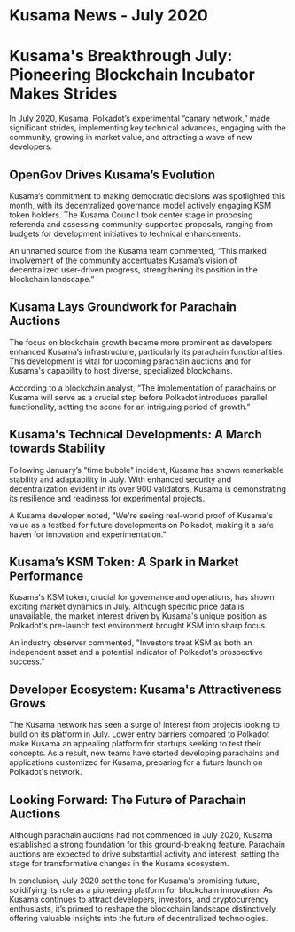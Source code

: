 # Kusama News - July 2020

# Kusama's Breakthrough July: Pioneering Blockchain Incubator Makes Strides 

In July 2020, Kusama, Polkadot’s experimental “canary network,” made significant strides, implementing key technical advances, engaging with the community, growing in market value, and attracting a wave of new developers.

## OpenGov Drives Kusama’s Evolution

Kusama’s commitment to making democratic decisions was spotlighted this month, with its decentralized governance model actively engaging KSM token holders. The Kusama Council took center stage in proposing referenda and assessing community-supported proposals, ranging from budgets for development initiatives to technical enhancements. 

An unnamed source from the Kusama team commented, “This marked involvement of the community accentuates Kusama’s vision of decentralized user-driven progress, strengthening its position in the blockchain landscape.”

## Kusama Lays Groundwork for Parachain Auctions

The focus on blockchain growth became more prominent as developers enhanced Kusama’s infrastructure, particularly its parachain functionalities. This development is vital for upcoming parachain auctions and for Kusama's capability to host diverse, specialized blockchains. 

According to a blockchain analyst, “The implementation of parachains on Kusama will serve as a crucial step before Polkadot introduces parallel functionality, setting the scene for an intriguing period of growth.”

## Kusama's Technical Developments: A March towards Stability

Following January’s "time bubble" incident, Kusama has shown remarkable stability and adaptability in July. With enhanced security and decentralization evident in its over 900 validators, Kusama is demonstrating its resilience and readiness for experimental projects. 

A Kusama developer noted, "We're seeing real-world proof of Kusama's value as a testbed for future developments on Polkadot, making it a safe haven for innovation and experimentation."

## Kusama’s KSM Token: A Spark in Market Performance

Kusama's KSM token, crucial for governance and operations, has shown exciting market dynamics in July. Although specific price data is unavailable, the market interest driven by Kusama's unique position as Polkadot's pre-launch test environment brought KSM into sharp focus. 

An industry observer commented, "Investors treat KSM as both an independent asset and a potential indicator of Polkadot's prospective success."

## Developer Ecosystem: Kusama's Attractiveness Grows

The Kusama network has seen a surge of interest from projects looking to build on its platform in July. Lower entry barriers compared to Polkadot make Kusama an appealing platform for startups seeking to test their concepts. As a result, new teams have started developing parachains and applications customized for Kusama, preparing for a future launch on Polkadot's network.

## Looking Forward: The Future of Parachain Auctions 

Although parachain auctions had not commenced in July 2020, Kusama established a strong foundation for this ground-breaking feature. Parachain auctions are expected to drive substantial activity and interest, setting the stage for transformative changes in the Kusama ecosystem.

In conclusion, July 2020 set the tone for Kusama's promising future, solidifying its role as a pioneering platform for blockchain innovation. As Kusama continues to attract developers, investors, and cryptocurrency enthusiasts, it’s primed to reshape the blockchain landscape distinctively, offering valuable insights into the future of decentralized technologies.